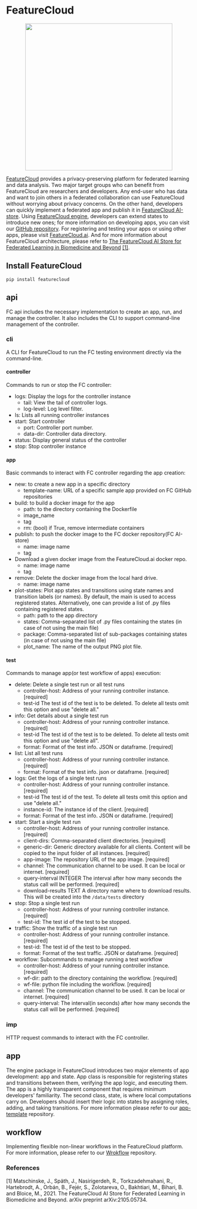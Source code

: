 # FeatureCloud
<p align="center">
<img src="https://featurecloud.ai/assets/fc_logo_small.svg" width="400" height="400"/>
</p>

[FeatureCloud](https://featurecloud.eu/) provides a privacy-preserving platform for federated learning and data analysis.
Two major target groups who can benefit from FeatureCloud are researchers and developers. Any end-user who has data and 
want to join others in a federated collaboration can use FeatureCloud without worrying about privacy concerns.
On the other hand, developers can quickly implement a federated app and publish it in [FeatureCloud AI-store](https://featurecloud.ai/ai-store).
Using [FeatureCloud engine](https://github.com/FeatureCloud/FeatureCloud/tree/master/FeatureCloud/app), developers can extend states to introduce new ones; for more information on developing apps, you can visit our [GitHub repository](https://github.com/FeatureCloud/app-template). For registering and testing your apps or using other apps, please visit
[FeatureCloud.ai](https://featurecloud.ai/). And for more information about FeatureCloud architecture,
please refer to 
[The FeatureCloud AI Store for Federated Learning in Biomedicine and Beyond](https://arxiv.org/abs/2105.05734) [[1]](#1).

## Install FeatureCloud
```shell
pip install featurecloud
```

## api
FC api includes the necessary implementation to create an app,  run, and manage the controller. It also includes the CLI to 
support command-line management of the controller.
### cli
A CLI for FeatureCloud to run the FC testing environment directly via the command-line.
#### controller
Commands to run or stop the FC controller:
* logs: Display the logs for the controller instance
  * tail: View the tail of controller logs.
  * log-level: Log level filter.
* ls: Lists all running controller instances
* start: Start controller
  * port: Controller port number. 
  * data-dir: Controller data directory.
* status: Display general status of the controller
* stop: Stop controller instance
#### app
Basic commands to interact with FC controller regarding the app creation: 
* new: to create a new app in a specific directory
  * template-name:  URL of a specific sample app provided on FC GitHub repositories 
* build: to build a docker image for the app
  * path: to the directory containing the Dockerfile
  * image_name
  * tag
  * rm: (bool) if True, remove intermediate containers
* publish: to push the docker image to the FC docker repository(FC AI-store)
  * name: image name
  * tag
* Download a given docker image from the FeatureCloud.ai docker repo.
  * name: image name
  * tag
* remove: Delete the docker image from the local hard drive.
  * name: image name
* plot-states: Plot app states and transitions using state names and transition labels (or names). By default, the main is used to access registered states. Alternatively, one can provide a list of .py files containing registered states. 
  * path: path to the app directory
  * states: Comma-separated list of .py files containing the states (in case of not using the main file)
  * package: Comma-separated list of sub-packages containing states (in case of not using the main file)
  * plot_name: The name of the output PNG plot file. 
#### test 
Commands to manage app(or test workflow of apps) execution:
* delete: Delete a single test run or all test runs
  * controller-host: Address of your running controller instance. [required]
  * test-id The test id of the test is to be deleted. To delete all tests omit this option and use "delete all."
* info: Get details about a single test run
  * controller-host: Address of your running controller instance. [required]
  * test-id The test id of the test is to be deleted. To delete all tests omit this option and use "delete all".
  * format: Format of the test info. JSON or dataframe. [required]
* list: List all test runs
  * controller-host: Address of your running controller instance.[required]
  * format: Format of the test info. json or dataframe. [required]
* logs: Get the logs of a single test runs
  * controller-host: Address of your running controller instance. [required]
  * test-id The test id of the test. To delete all tests omit this option and use "delete all."
  * instance-id: The instance id of the client. [required]
  * format: Format of the test info. JSON or dataframe. [required]
* start: Start a single test run
  * controller-host: Address of your running controller instance. [required]
  * client-dirs: Comma-separated client directories. [required]
  * generic-dir: Generic directory available for all clients. Content will be copied to the input folder of all instances. [required]
  * app-image: The repository URL of the app image. [required]
  * channel: The communication channel to be used. It can be local or internet. [required]
  * query-interval INTEGER  The interval after how many seconds the status call will be performed.  [required]
  * download-results TEXT   A directory name where to download results. This will be created into the `/data/tests` directory
* stop: Stop a single test run
  * controller-host: Address of your running controller instance. [required]
  * test-id: The test id of the test to be stopped.
* traffic: Show the traffic of a single test run
  * controller-host: Address of your running controller instance.[required]
  * test-id: The test id of the test to be stopped.
  * format: Format of the test traffic. JSON or dataframe. [required]
* workflow: Subcommands to manage running a test workflow
  * controller-host: Address of your running controller instance. [required]
  * wf-dir: path to the directory containing the workflow. [required]
  * wf-file: python file including the workflow. [required]
  * channel: The communication channel to be used. It can be local or internet. [required]
  * query-interval: The interval(in seconds) after how many seconds the status call will be performed. [required]
### imp
HTTP request commands to interact with the FC controller.
## app
The engine package in FeatureCloud introduces two major elements of app development: app and state. App class is responsible for registering states and transitions between them, verifying the app logic, and executing them. The app is a highly transparent component 
that requires minimum developers' familiarity. The second class, state, is where local computations carry on. Developers should 
insert their logic into states by assigning roles, adding, and taking transitions. For more information please refer to our 
[app-template](https://github.com/FeatureCloud/FeatureCloud/tree/master/FeatureCloud/app) repository.
## workflow
Implementing flexible non-linear workflows in the FeatureCloud platform. For more information, please refer to our 
[Wrokflow](https://github.com/FeatureCloud/FeatureCloud/tree/master/FeatureCloud/workflow) repository.


### References
<a id="1">[1]</a> 
Matschinske, J., Späth, J., Nasirigerdeh, R., Torkzadehmahani, R., Hartebrodt, A., Orbán, B., Fejér, S., Zolotareva,
O., Bakhtiari, M., Bihari, B. and Bloice, M., 2021.
The FeatureCloud AI Store for Federated Learning in Biomedicine and Beyond. arXiv preprint arXiv:2105.05734.
